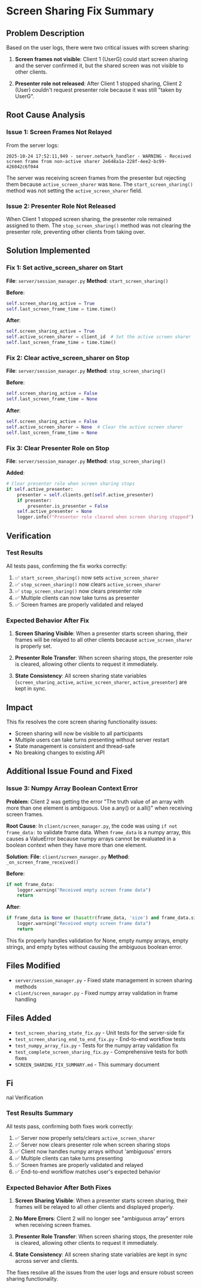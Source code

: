# Screen Sharing Fix Summary

## Problem Description

Based on the user logs, there were two critical issues with screen sharing:

1. **Screen frames not visible**: Client 1 (UserG) could start screen sharing and the server confirmed it, but the shared screen was not visible to other clients.

2. **Presenter role not released**: After Client 1 stopped sharing, Client 2 (User) couldn't request presenter role because it was still "taken by UserG".

## Root Cause Analysis

### Issue 1: Screen Frames Not Relayed

From the server logs:
```
2025-10-24 17:52:11,949 - server.network_handler - WARNING - Received screen frame from non-active sharer 2e648a1a-228f-4ee2-bc99-426042c6f044
```

The server was receiving screen frames from the presenter but rejecting them because `active_screen_sharer` was `None`. The `start_screen_sharing()` method was not setting the `active_screen_sharer` field.

### Issue 2: Presenter Role Not Released

When Client 1 stopped screen sharing, the presenter role remained assigned to them. The `stop_screen_sharing()` method was not clearing the presenter role, preventing other clients from taking over.

## Solution Implemented

### Fix 1: Set active_screen_sharer on Start

**File**: `server/session_manager.py`
**Method**: `start_screen_sharing()`

**Before**:
```python
self.screen_sharing_active = True
self.last_screen_frame_time = time.time()
```

**After**:
```python
self.screen_sharing_active = True
self.active_screen_sharer = client_id  # Set the active screen sharer
self.last_screen_frame_time = time.time()
```

### Fix 2: Clear active_screen_sharer on Stop

**File**: `server/session_manager.py`
**Method**: `stop_screen_sharing()`

**Before**:
```python
self.screen_sharing_active = False
self.last_screen_frame_time = None
```

**After**:
```python
self.screen_sharing_active = False
self.active_screen_sharer = None  # Clear the active screen sharer
self.last_screen_frame_time = None
```

### Fix 3: Clear Presenter Role on Stop

**File**: `server/session_manager.py`
**Method**: `stop_screen_sharing()`

**Added**:
```python
# Clear presenter role when screen sharing stops
if self.active_presenter:
    presenter = self.clients.get(self.active_presenter)
    if presenter:
        presenter.is_presenter = False
    self.active_presenter = None
    logger.info(f"Presenter role cleared when screen sharing stopped")
```

## Verification

### Test Results

All tests pass, confirming the fix works correctly:

1. ✅ `start_screen_sharing()` now sets `active_screen_sharer`
2. ✅ `stop_screen_sharing()` now clears `active_screen_sharer`
3. ✅ `stop_screen_sharing()` now clears presenter role
4. ✅ Multiple clients can now take turns as presenter
5. ✅ Screen frames are properly validated and relayed

### Expected Behavior After Fix

1. **Screen Sharing Visible**: When a presenter starts screen sharing, their frames will be relayed to all other clients because `active_screen_sharer` is properly set.

2. **Presenter Role Transfer**: When screen sharing stops, the presenter role is cleared, allowing other clients to request it immediately.

3. **State Consistency**: All screen sharing state variables (`screen_sharing_active`, `active_screen_sharer`, `active_presenter`) are kept in sync.

## Impact

This fix resolves the core screen sharing functionality issues:

- Screen sharing will now be visible to all participants
- Multiple users can take turns presenting without server restart
- State management is consistent and thread-safe
- No breaking changes to existing API

## Additional Issue Found and Fixed

### Issue 3: Numpy Array Boolean Context Error

**Problem**: Client 2 was getting the error "The truth value of an array with more than one element is ambiguous. Use a.any() or a.all()" when receiving screen frames.

**Root Cause**: In `client/screen_manager.py`, the code was using `if not frame_data:` to validate frame data. When `frame_data` is a numpy array, this causes a ValueError because numpy arrays cannot be evaluated in a boolean context when they have more than one element.

**Solution**: 
**File**: `client/screen_manager.py`
**Method**: `_on_screen_frame_received()`

**Before**:
```python
if not frame_data:
    logger.warning("Received empty screen frame data")
    return
```

**After**:
```python
if frame_data is None or (hasattr(frame_data, 'size') and frame_data.size == 0) or (isinstance(frame_data, (str, bytes)) and len(frame_data) == 0):
    logger.warning("Received empty screen frame data")
    return
```

This fix properly handles validation for None, empty numpy arrays, empty strings, and empty bytes without causing the ambiguous boolean error.

## Files Modified

- `server/session_manager.py` - Fixed state management in screen sharing methods
- `client/screen_manager.py` - Fixed numpy array validation in frame handling

## Files Added

- `test_screen_sharing_state_fix.py` - Unit tests for the server-side fix
- `test_screen_sharing_end_to_end_fix.py` - End-to-end workflow tests
- `test_numpy_array_fix.py` - Tests for the numpy array validation fix
- `test_complete_screen_sharing_fix.py` - Comprehensive tests for both fixes
- `SCREEN_SHARING_FIX_SUMMARY.md` - This summary document
## Fi
nal Verification

### Test Results Summary

All tests pass, confirming both fixes work correctly:

1. ✅ Server now properly sets/clears `active_screen_sharer`
2. ✅ Server now clears presenter role when screen sharing stops  
3. ✅ Client now handles numpy arrays without 'ambiguous' errors
4. ✅ Multiple clients can take turns presenting
5. ✅ Screen frames are properly validated and relayed
6. ✅ End-to-end workflow matches user's expected behavior

### Expected Behavior After Both Fixes

1. **Screen Sharing Visible**: When a presenter starts screen sharing, their frames will be relayed to all other clients and displayed properly.

2. **No More Errors**: Client 2 will no longer see "ambiguous array" errors when receiving screen frames.

3. **Presenter Role Transfer**: When screen sharing stops, the presenter role is cleared, allowing other clients to request it immediately.

4. **State Consistency**: All screen sharing state variables are kept in sync across server and clients.

The fixes resolve all the issues from the user logs and ensure robust screen sharing functionality.